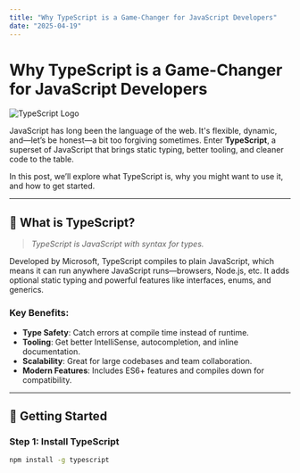 ```yaml
---
title: "Why TypeScript is a Game-Changer for JavaScript Developers"
date: "2025-04-19"
---
```


# Why TypeScript is a Game-Changer for JavaScript Developers

![TypeScript Logo](https://www.typescriptlang.org/assets/images/icons/apple-touch-icon.png)

JavaScript has long been the language of the web. It's flexible, dynamic, and—let’s be honest—a bit too forgiving sometimes. Enter **TypeScript**, a superset of JavaScript that brings static typing, better tooling, and cleaner code to the table.

In this post, we’ll explore what TypeScript is, why you might want to use it, and how to get started.

---

## 🧠 What is TypeScript?

> _TypeScript is JavaScript with syntax for types._

Developed by Microsoft, TypeScript compiles to plain JavaScript, which means it can run anywhere JavaScript runs—browsers, Node.js, etc. It adds optional static typing and powerful features like interfaces, enums, and generics.

### Key Benefits:
- **Type Safety**: Catch errors at compile time instead of runtime.
- **Tooling**: Get better IntelliSense, autocompletion, and inline documentation.
- **Scalability**: Great for large codebases and team collaboration.
- **Modern Features**: Includes ES6+ features and compiles down for compatibility.

---

## 🚀 Getting Started

### Step 1: Install TypeScript
```bash
npm install -g typescript